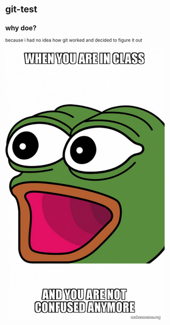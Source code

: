 # git-test

## why doe? 
because i had no idea how git worked and decided to figure it out

![woow](assets/images/when-you-are-d0a7f036d7.jpeg)